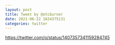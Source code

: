 ```yaml
--- 
layout: post 
title: Tweet by @otcburner 
date: 2021-06-22 1624375131 
categories: twitter 
--- 
```

https://twitter.com/o/status/1407357341159284745